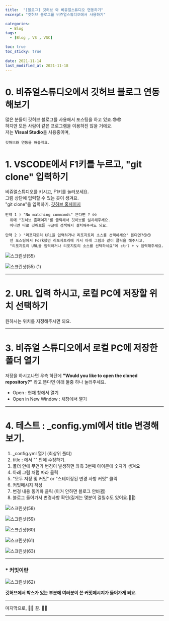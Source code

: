 ```yaml
---
title:  "[블로그] 깃허브 와 비쥬얼스튜디오 연동하기"
excerpt: "깃허브 블로그를 비쥬얼스튜디오에서 사용하기"

categories:
  - Blog
tags:
  - [Blog , VS , VSC]

toc: true
toc_sticky: true
 
date: 2021-11-14
last_modified_at: 2021-11-18
---
```


# 0. 비쥬얼스튜디오에서 깃허브 블로그 연동해보기

  많은 분들이 깃허브 블로그를 사용해서 포스팅을 하고 있죠.😎😎  
  하지만 모든 사람이 같은 프로그램을 이용하진 않을 거에요.  
  저는 **Visual Studio**을 사용중이며,  
    
    깃허브와 연동을 해볼게요. 

# 1. VSCODE에서 F1키를 누르고, "git clone" 입력하기

  비쥬얼스튜디오를 키시고, F1키를 눌러보세요.  
  그럼 상단에 입력할 수 있는 곳이 생겨요.  
  "git clone"을 입력하기.  [깃허브 홈페이지](https://git-scm.com/)
    
    만약 1 ) "No matching commands" 뜬다면 ? ☹️☹️ 
      위에 "깃허브 홈페이지"를 클릭해서 깃허브를 설치해주세요.  
      아니면 따로 깃허브를 구글에 검색해서 설치해주셔도 되요.
    
    만약 2 ) "리포지토리 URL을 입력하거나 리포지토리 소스를 선택하세요" 뜬다면?😙😙  
      전 포스팅에서 Fork했던 리포지토리에 가서 아래 그림과 같이 클릭을 해주시고,  
      "리포지토리 URL을 입력하거나 리포지토리 소스를 선택하세요"에 ctrl + v 입력해주세요.  

  ![스크린샷(55)](https://user-images.githubusercontent.com/55564114/141675005-2ef840be-780d-48a6-aed8-7b19e94a441f.png)  

  ![스크린샷(55) (1)](https://user-images.githubusercontent.com/55564114/141675062-09ba873d-5003-4f3e-805f-372460f79308.png)  

---

# 2. URL 입력 하시고, 로컬 PC에 저장할 위치 선택하기

원하시는 위치를 지정해주시면 되요.  

---

# 3. 비쥬얼 스튜디오에서 로컬 PC에 저장한 폴더 열기

저장을 하시고나면 우측 하단에 **"Would you like to open the cloned repository?"** 라고 뜬다면 아래 둘중 하나 눌러주세요.  

- Open : 현재 창에서 열기  
- Open in New Window : 새창에서 열기  

---

# 4. 테스트 : _config.yml에서 title 변경해보기.

1. _config.yml 열기 (최상위 폴더)
2. title : 에서 "" 안에 수정하기. 
3. 폴더 안에 무언가 변경이 발생하면 좌측 3번째 아이콘에 숫자가 생겨요
4. 아래 그림 처럼 따라 클릭
5. "모두 저장 및 커밋" or "스테이징된 변경 사항 커밋" 클릭
6. 커밋메시지 작성
7. 변경 내용 동기화 클릭 (이거 안하면 블로그 안바뀜)
8. 블로그 들어가서 변경사항 확인(길게는 몇분이 걸릴수도 있어요.👏👏)

![스크린샷(58)](https://user-images.githubusercontent.com/55564114/141675808-a8c83dbd-9b8b-439c-aac6-f33c9da4c88a.png)  

![스크린샷(59)](https://user-images.githubusercontent.com/55564114/141675841-7f5fb0fb-f969-441a-b852-d9d7454d1fe2.png)  

![스크린샷(60)](https://user-images.githubusercontent.com/55564114/141675892-f09be889-6e01-4584-b8ec-28a3b83c4418.png)  

![스크린샷(61)](https://user-images.githubusercontent.com/55564114/141675926-c05fbdb5-8a85-4ae9-b5d3-b7faee7c8c75.png)  

![스크린샷(63)](https://user-images.githubusercontent.com/55564114/141676166-36de115a-022e-40db-84c6-086f0056524e.png)  

---

### * 커밋이란 

![스크린샷(62)](https://user-images.githubusercontent.com/55564114/141676087-adda0eb7-7798-4edb-b0de-9f98cb00ab0b.png)  

**깃허브에서 박스가 있는 부분에 여러분이 쓴 커밋메시지가 들어가게 되요.**

---

마지막으로, 👏👏 끝. 👏👏





---







